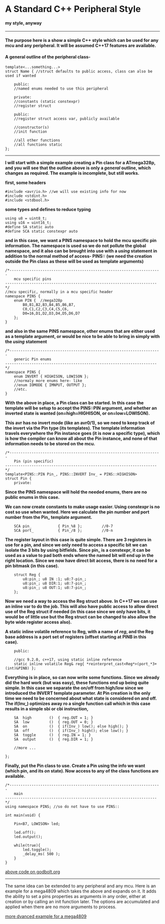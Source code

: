 # A Standard C++ Peripheral Style

#### my style, anyway
----------
#### The purpose here is a show a simple C++ style which can be used for any mcu and any peripheral. It will be assumed C++17 features are available.

#### A general outline of the peripheral class-

```
template<...something...>
struct Name { //struct defaults to public access, class can also be used if wanted

    public:
    //named enums needed to use this peripheral

    private:
    //constants (static constexpr)
    //register struct

    public:
    //register struct access var, publicly available

    //constructor(s)
    //init function

    //all other functions
    //all functions static
};
```
----------
**I will start with a simple example creating a Pin class for a ATmega328p, and you will see that the outline above is only a _general_ outline, which changes as required. The example is incomplete, but still works.**


**first, some headers**
```
#include <avr/io.h> //we will use existing info for now
#include <stdint.h>
#include <stdbool.h>
```
**some types and defines to reduce typing**
```
using u8 = uint8_t;
using u16 = uint16_t;
#define SA static auto
#define SCA static constexpr auto
```
**and in this case, we want a PINS namespace to hold the mcu specific pin information. The namespace is used so we do not pollute the global namespace, and it also can be brought into use with a _using_ statement in addition to the normal method of access- PINS:: (we need the creation outside the Pin class as these will be used as template arguments)**
```
/*---------------------------------------------------------------------
    mcu specific pins
---------------------------------------------------------------------*/
//mcu specific, normally in a mcu specific header
namespace PINS {
    enum PIN {  //mega328p
        B0,B1,B2,B3,B4,B5,B6,B7,
        C0,C1,C2,C3,C4,C5,C6,
        D0=16,D1,D2,D3,D4,D5,D6,D7
    };
}
```
**and also in the same PINS namespace, other enums that are either used as a template argument, or would be nice to be able to bring in simply with the _using_ statement**
```
/*---------------------------------------------------------------------
    generic Pin enums
---------------------------------------------------------------------*/
namespace PINS {
    enum INVERT { HIGHISON, LOWISON };
    //normaly more enums here- like
    //enum IOMODE { IMNPUT, OUTPUT };
    //etc.
}
```
**With the above in place, a Pin class can be started. In this case the template will be setup to accept the PINS::PIN argument, and whether an inverted state is wanted (on=high=HIGHISON, or on=low=LOWISON).**

**This avr has no invert mode (like an avr0/1), so we need to keep track of the invert via the Pin type (its templates). The template information travels everywhere the Pin instance goes (it is now a specific type), which is how the compiler can know all about the Pin instance, and none of that information needs to be stored on the mcu.**
```
/*---------------------------------------------------------------------
    Pin (pin specific)
---------------------------------------------------------------------*/
template<PINS::PIN Pin_, PINS::INVERT Inv_ = PINS::HIGHISON>
struct Pin {
    private:
```
**Since the PINS namespace will hold the needed enums, there are no public enums in this case.**

**We can now create constants to make usage easier. Using constexpr is no cost so use when wanted. Here we calculate the pin number and port number from the Pin_ template argument.**
```
    SCA pin_            { Pin_%8 };         //0-7
    SCA port_           { Pin_/8 };         //0-n         
````
**The register layout in this case is quite simple. There are 3 registers in use for a pin, and since we only need to access a specific bit we can isolate the 3 bits by using bitfields. Since pin_ is a constexpr, it can be used as a value to pad both ends where the named bit will end up in the right location. Since we now have direct bit access, there is no need for a pin bitmask (in this case).**
```
    struct Reg { 
        u8:pin_; u8 IN :1; u8:7-pin_; 
        u8:pin_; u8 DIR:1; u8:7-pin_;
        u8:pin_; u8 OUT:1; u8:7-pin_;
    };
```
**Now we need a way to access the Reg struct above. In C++17 we can use an inline var to do the job. This will also have public access to allow direct use of the Reg struct if needed (in this case since we only have bits, it would be of little use but the Reg struct can be changed to also allow the byte wide register access also).**

**A static inline volatile reference to Reg, with a name of _reg_, and the Reg base address is a port set of registers (offset starting at PINB in this case).**
```
    public:

    //gcc 9.2.0, c++17, using static inline reference
    static inline volatile Reg& reg{ *reinterpret_cast<Reg*>(port_*3+(int)&PINB) };
```
**Everything is in place, so can now write some functions. Since we already did the hard work (but was easy), these functions end up being quite simple. In this case we separate the on/off from high/low since we introduced the INVERT template parameter. At Pin creation is the only time we need to be concerned about what state is considered on and off. The if(Inv_) optimizes away ro a single function call which in this case results in a simple sbi or cbi instruction,**
```
    SA  high        ()  { reg.OUT = 1; }  
    SA  low         ()  { reg.OUT = 0; } 
    SA  on          ()  { if(Inv_) low(); else high(); }  
    SA  off         ()  { if(Inv_) high(); else low(); }    
    SA  toggle      ()  { reg.IN = 1; }
    SA  output      ()  { reg.DIR = 1; }

    //more ...

};
```
**Finally, put the Pin class to use. Create a Pin using the info we want (which pin, and its _on_ state). Now access to any of the class functions are available.**
```
/*---------------------------------------------------------------------
    main
---------------------------------------------------------------------*/
using namespace PINS; //so do not have to use PINS::

int main(void) {

    Pin<B7, LOWISON> led;

    led.off();
    led.output();

    while(true){
        led.toggle();
        _delay_ms( 500 );
    }
}

```
[above code on godbolt.org](https://godbolt.org/z/jbexW9)

----------

The same idea can be extended to any peripheral and any mcu. Here is an example for a mega4809 which takes the above and expands on it. It adds the ability to set a pins properties as arguments in any order, either at creation or by calling an init function later. The options are accumulated and applied when there are no more arguments to process.

[more dvanced example for a mega4809](https://godbolt.org/z/67cT1e)
